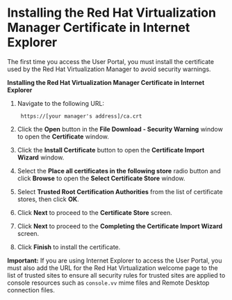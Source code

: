 # Installing the Red Hat Virtualization Manager Certificate in Internet Explorer

The first time you access the User Portal, you must install the certificate used by the Red Hat Virtualization Manager to avoid security warnings.

**Installing the Red Hat Virtualization Manager Certificate in Internet Explorer**

1. Navigate to the following URL:

        https://[your manager's address]/ca.crt

2. Click the **Open** button in the **File Download - Security Warning** window to open the **Certificate** window.

3. Click the **Install Certificate** button to open the **Certificate Import Wizard** window.

4. Select the **Place all certificates in the following store** radio button and click **Browse** to open the **Select Certificate Store** window.

5. Select **Trusted Root Certification Authorities** from the list of certificate stores, then click **OK**.

6. Click **Next** to proceed to the **Certificate Store** screen.

7. Click **Next** to proceed to the **Completing the Certificate Import Wizard** screen.

8. Click **Finish** to install the certificate.

**Important:** If you are using Internet Explorer to access the User Portal, you must also add the URL for the Red Hat Virtualization welcome page to the list of trusted sites to ensure all security rules for trusted sites are applied to console resources such as `console.vv` mime files and Remote Desktop connection files.
